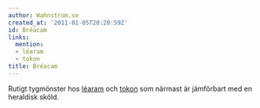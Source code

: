 ```yaml
---
author: Wahnstrom.se
created_at: '2011-01-05T20:20:59Z'
id: Bréacam
links:
  mention:
  - léaram
  - tokon
title: Bréacam
---
```


Rutigt tygmönster hos [léaram] och [tokon] som närmast är jämförbart med en heraldisk sköld.

  [léaram]: léaram
  [tokon]: tokon